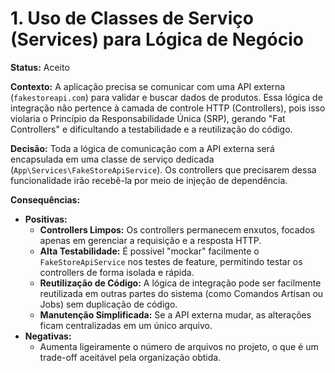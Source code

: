 # 1. Uso de Classes de Serviço (Services) para Lógica de Negócio

**Status:** Aceito

**Contexto:**
A aplicação precisa se comunicar com uma API externa (`fakestoreapi.com`) para validar e buscar dados de produtos. Essa lógica de integração não pertence à camada de controle HTTP (Controllers), pois isso violaria o Princípio da Responsabilidade Única (SRP), gerando "Fat Controllers" e dificultando a testabilidade e a reutilização do código.

**Decisão:**
Toda a lógica de comunicação com a API externa será encapsulada em uma classe de serviço dedicada (`App\Services\FakeStoreApiService`). Os controllers que precisarem dessa funcionalidade irão recebê-la por meio de injeção de dependência.

**Consequências:**
* **Positivas:**
    * **Controllers Limpos:** Os controllers permanecem enxutos, focados apenas em gerenciar a requisição e a resposta HTTP.
    * **Alta Testabilidade:** É possível "mockar" facilmente o `FakeStoreApiService` nos testes de feature, permitindo testar os controllers de forma isolada e rápida.
    * **Reutilização de Código:** A lógica de integração pode ser facilmente reutilizada em outras partes do sistema (como Comandos Artisan ou Jobs) sem duplicação de código.
    * **Manutenção Simplificada:** Se a API externa mudar, as alterações ficam centralizadas em um único arquivo.
* **Negativas:**
    * Aumenta ligeiramente o número de arquivos no projeto, o que é um trade-off aceitável pela organização obtida.
